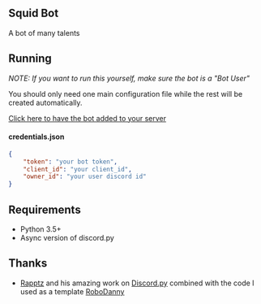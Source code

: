 ## Squid Bot
A bot of many talents

## Running
_NOTE: If you want to run this yourself, make sure the bot is a "Bot User"_

You should only need one main configuration file while the rest will be created automatically.

[Click here to have the bot added to your server](https://discordapp.com/oauth2/authorize?client_id=225463490813493248&scope=bot&permissions=268692480)

#### credentials.json
```json
{
    "token": "your bot token",
    "client_id": "your client_id",
    "owner_id": "your user discord id"
}
```

## Requirements
- Python 3.5+
- Async version of discord.py

## Thanks
- [Rapptz](https://github.com/Rapptz) and his amazing work on [Discord.py](https://github.com/Rapptz/discord.py) combined with the code I used as a template [RoboDanny](https://github.com/Rapptz/RoboDanny)
